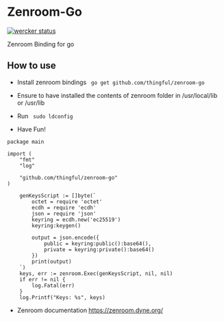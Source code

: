 # Zenroom-Go

[![wercker status](https://app.wercker.com/status/87881dcb0b0ab25390300f91b96a9bf3/s/master "wercker status")](https://app.wercker.com/project/byKey/87881dcb0b0ab25390300f91b96a9bf3)

Zenroom Binding for go

## How to use

* Install zenroom bindings
``` go get github.com/thingful/zenroom-go```

* Ensure to have installed the contents of zenroom folder in /usr/local/lib or /usr/lib	

* Run ` sudo ldconfig` 	

* Have Fun!

```
package main

import (
	"fmt"
	"log"

	"github.com/thingful/zenroom-go"
)

	genKeysScript := []byte(`
		octet = require 'octet'
		ecdh = require 'ecdh'
		json = require 'json'
		keyring = ecdh.new('ec25519')
		keyring:keygen()
		
		output = json.encode({
			public = keyring:public():base64(),
			private = keyring:private():base64()
		})
		print(output)
	`)
	keys, err := zenroom.Exec(genKeysScript, nil, nil)
	if err != nil {
		log.Fatal(err)
	}
	log.Printf("Keys: %s", keys)

 ```

 * Zenroom documentation https://zenroom.dyne.org/